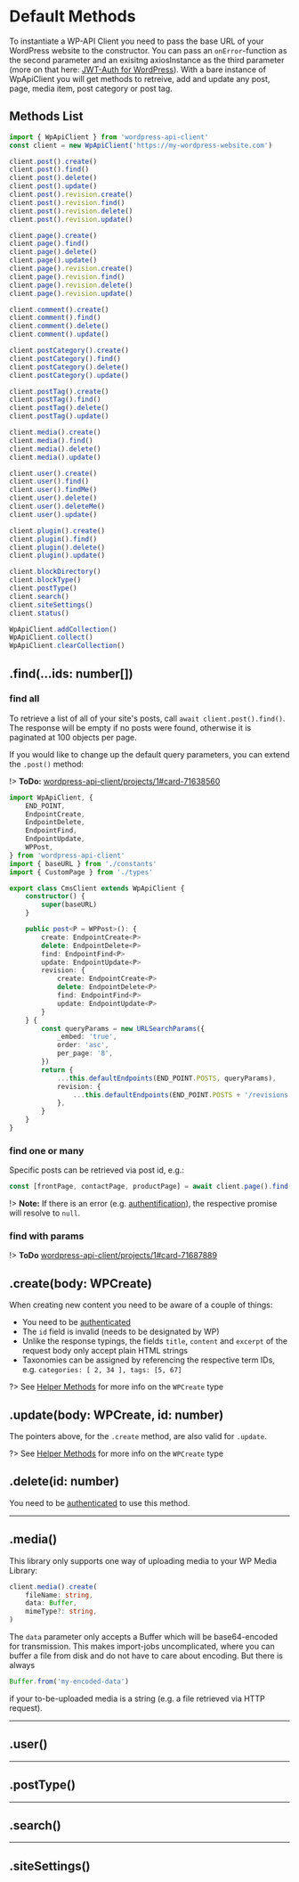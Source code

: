 # Default Methods

To instantiate a WP-API Client you need to pass the base URL of your WordPress
website to the constructor. You can pass an `onError`-function as the second
parameter and an exisitng axiosInstance as the third parameter (more on that here:
[JWT-Auth for WordPress](usage/authentification.md#jwt-auth-for-wordpress)).
With a bare instance of WpApiClient you will get methods to retreive, add and
update any post, page, media item, post category or post tag.

## Methods List

```typescript
import { WpApiClient } from 'wordpress-api-client'
const client = new WpApiClient('https://my-wordpress-website.com')

client.post().create()
client.post().find()
client.post().delete()
client.post().update()
client.post().revision.create()
client.post().revision.find()
client.post().revision.delete()
client.post().revision.update()

client.page().create()
client.page().find()
client.page().delete()
client.page().update()
client.page().revision.create()
client.page().revision.find()
client.page().revision.delete()
client.page().revision.update()

client.comment().create()
client.comment().find()
client.comment().delete()
client.comment().update()

client.postCategory().create()
client.postCategory().find()
client.postCategory().delete()
client.postCategory().update()

client.postTag().create()
client.postTag().find()
client.postTag().delete()
client.postTag().update()

client.media().create()
client.media().find()
client.media().delete()
client.media().update()

client.user().create()
client.user().find()
client.user().findMe()
client.user().delete()
client.user().deleteMe()
client.user().update()

client.plugin().create()
client.plugin().find()
client.plugin().delete()
client.plugin().update()

client.blockDirectory()
client.blockType()
client.postType()
client.search()
client.siteSettings()
client.status()

WpApiClient.addCollection()
WpApiClient.collect()
WpApiClient.clearCollection()

```

## .find(...ids: number[])

### find all

To retrieve a list of all of your site's posts, call `await client.post().find()`.
The response will be empty if no posts were found, otherwise it is paginated at
100 objects per page.

If you would like to change up the default query parameters, you can extend the
`.post()` method:

!> **ToDo:** [wordpress-api-client/projects/1#card-71638560](https://github.com/dkress59/wordpress-api-client/projects/1#card-71638560 ':crossorgin')

```typescript
import WpApiClient, {
	END_POINT,
    EndpointCreate,
    EndpointDelete,
    EndpointFind,
    EndpointUpdate,
	WPPost,
} from 'wordpress-api-client'
import { baseURL } from './constants'
import { CustomPage } from './types'

export class CmsClient extends WpApiClient {
    constructor() {
        super(baseURL)
    }

    public post<P = WPPost>(): {
        create: EndpointCreate<P>
        delete: EndpointDelete<P>
        find: EndpointFind<P>
        update: EndpointUpdate<P>
		revision: {
			create: EndpointCreate<P>
			delete: EndpointDelete<P>
			find: EndpointFind<P>
			update: EndpointUpdate<P>
		}
    } {
		const queryParams = new URLSearchParams({
			_embed: 'true',
			order: 'asc',
			per_page: '8',
		})
        return {
			...this.defaultEndpoints(END_POINT.POSTS, queryParams),
			revision: {
				...this.defaultEndpoints(END_POINT.POSTS + '/revisions', queryParams)
			},
		}
    }
}
```

### find one or many

Specific posts can be retrieved via post id, e.g.:

```typescript
const [frontPage, contactPage, productPage] = await client.page().find(12, 34, 123)
```

!> **Note:** If there is an error (e.g. [authentification](usage/authentification.md)),
the respective promise will resolve to `null`.

### find with params

!> **ToDo** [wordpress-api-client/projects/1#card-71687889](https://github.com/dkress59/wordpress-api-client/projects/1#card-71687889 ':crossorgin')

## .create(body: WPCreate<WPPost>)

When creating new content you need to be aware of a couple of things:

- You need to be [authenticated](usage/authentification.md)
- The `id` field is invalid (needs to be designated by WP)
- Unlike the response typings, the fields `title`, `content` and `excerpt` of the
  request body only accept plain HTML strings
- Taxonomies can be assigned by referencing the respective term IDs, e.g.
  `categories: [ 2, 34 ], tags: [5, 67]`

?> See [Helper Methods](usage/helper-methods.md) for more info on the
`WPCreate` type

## .update(body: WPCreate<WPPost>, id: number)

The pointers above, for the `.create` method, are also valid for `.update`.

?> See [Helper Methods](usage/helper-methods.md) for more info on the
`WPCreate` type

## .delete(id: number)

You need to be [authenticated](usage/authentification.md) to use this method.

---

## .media()

This library only supports one way of uploading media to your WP Media Library:

```typescript
client.media().create(
	fileName: string,
	data: Buffer,
	mimeType?: string,
)
```

The `data` parameter only accepts a Buffer which will be base64-encoded for transmission.
This makes import-jobs uncomplicated, where you can buffer a file from disk and
do not have to care about encoding. But there is always

```typescript
Buffer.from('my-encoded-data')
```

if your to-be-uploaded media is a string (e.g. a file retrieved via HTTP request).

---

## .user()

---

## .postType()

---

## .search()

---

## .siteSettings()
